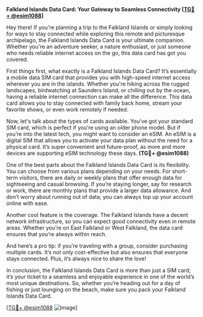 **Falkland Islands Data Card: Your Gateway to Seamless Connectivity [[TG💪+ @esim1088](https://t.me/s/esim1088)]**

Hey there! If you're planning a trip to the Falkland Islands or simply looking for ways to stay connected while exploring this remote and picturesque archipelago, the Falkland Islands Data Card is your ultimate companion. Whether you're an adventure seeker, a nature enthusiast, or just someone who needs reliable internet access on the go, this data card has got you covered.

First things first, what exactly is a Falkland Islands Data Card? It’s essentially a mobile data SIM card that provides you with high-speed internet access wherever you are in the islands. Whether you're hiking across the rugged landscapes, birdwatching at Saunders Island, or chilling out by the ocean, having a reliable internet connection can make all the difference. This data card allows you to stay connected with family back home, stream your favorite shows, or even work remotely if needed.

Now, let's talk about the types of cards available. You’ve got your standard SIM card, which is perfect if you’re using an older phone model. But if you’re into the latest tech, you might want to consider an eSIM. An eSIM is a digital SIM that allows you to activate your data plan without the need for a physical card. It’s super convenient and future-proof, as more and more devices are supporting eSIM technology these days. **(TG💪+ @esim1088)**

One of the best parts about the Falkland Islands Data Card is its flexibility. You can choose from various plans depending on your needs. For short-term visitors, there are daily or weekly plans that offer enough data for sightseeing and casual browsing. If you’re staying longer, say for research or work, there are monthly plans that provide a larger data allowance. And don’t worry about running out of data; you can always top up your account online with ease.

Another cool feature is the coverage. The Falkland Islands have a decent network infrastructure, so you can expect good connectivity even in remote areas. Whether you’re on East Falkland or West Falkland, the data card ensures that you’re always within reach.

And here’s a pro tip: if you’re traveling with a group, consider purchasing multiple cards. It’s not only cost-effective but also ensures that everyone stays connected. Plus, it’s always nice to share the love!

In conclusion, the Falkland Islands Data Card is more than just a SIM card; it’s your ticket to a seamless and enjoyable experience in one of the world’s most unique destinations. So, whether you’re heading out for a day of fishing or just lounging on the beach, make sure you pack your Falkland Islands Data Card. 

[[TG💪+ @esim1088](https://t.me/s/esim1088) ![Image](https://i.postimg.cc/Y0z9fWf4/image.png)]